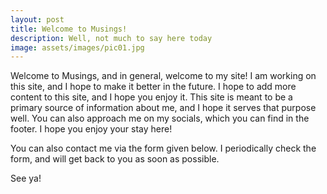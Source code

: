 ```yaml
---
layout: post
title: Welcome to Musings!
description: Well, not much to say here today
image: assets/images/pic01.jpg
---
```


Welcome to Musings, and in general, welcome to my site! I am working on this site, and I hope to make it better in the future. I hope to add more content to this site, and I hope you enjoy it. This site is meant to be a primary source of information about me, and I hope it serves that purpose well. You can also approach me on my socials, which you can find in the footer. I hope you enjoy your stay here!

You can also contact me via the form given below. I periodically check the form, and will get back to you as soon as possible.

See ya!

